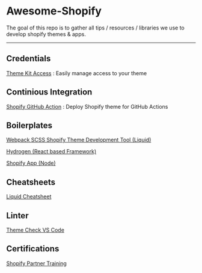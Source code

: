 # Awesome-Shopify



The goal of this repo is to gather all tips / resources / libraries we use to develop shopify themes & apps.


--- 

## Credentials

[Theme Kit Access](https://apps.shopify.com/theme-kit-access) : Easily manage access to your theme

## Continious Integration

[Shopify GitHub Action](https://github.com/pgrimaud/action-shopify) : Deploy Shopify theme for GitHub Actions

## Boilerplates

[Webpack SCSS Shopify Theme Development Tool (Liquid)](https://github.com/krjo/shopify-webpack-dev-workflow)

[Hydrogen (React based Framework)](https://hydrogen.shopify.dev/)

[Shopify App (Node)](https://github.com/Shopify/shopify-app-template-node)

## Cheatsheets

[Liquid Cheatsheet](https://www.shopify.com/partners/shopify-cheat-sheet)

## Linter

[Theme Check VS Code](https://github.com/Shopify/theme-check-vscode)

## Certifications

[Shopify Partner Training](https://partner-training.shopify.com)
